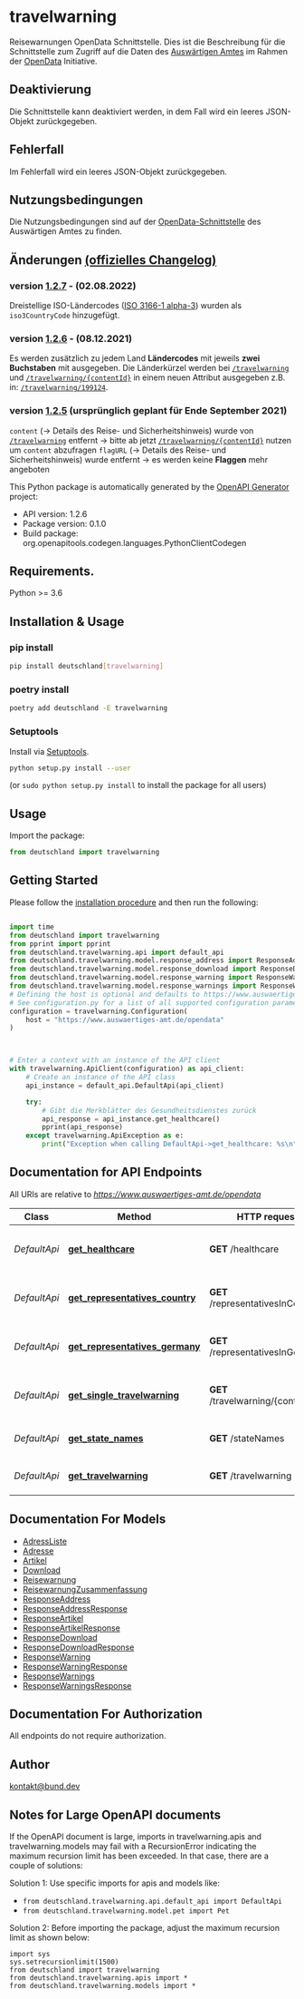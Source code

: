 # travelwarning
Reisewarnungen OpenData Schnittstelle. Dies ist die Beschreibung für die Schnittstelle zum Zugriff auf die Daten des [Auswärtigen Amtes](https://www.auswaertiges-amt.de/de/) im Rahmen der [OpenData](https://www.auswaertiges-amt.de/de/open-data-schnittstelle/736118) Initiative.
## Deaktivierung
Die Schnittstelle kann deaktiviert werden, in dem Fall wird ein leeres JSON-Objekt zurückgegeben.
## Fehlerfall
Im Fehlerfall wird ein leeres JSON-Objekt zurückgegeben.
## Nutzungsbedingungen
Die Nutzungsbedingungen sind auf der [OpenData-Schnittstelle](https://www.auswaertiges-amt.de/de/open-data-schnittstelle/736118)
 des Auswärtigen Amtes zu finden. 

## Änderungen [(offizielles Changelog)](https://www.auswaertiges-amt.de/de/-/2412916)
### version [1.2.7](https://www.auswaertiges-amt.de/de/-/2412916) - (02.08.2022)
Dreistellige ISO-Ländercodes ([ISO 3166-1 alpha-3](https://de.wikipedia.org/wiki/ISO-3166-1-Kodierliste)) wurden als `iso3CountryCode` hinzugefügt.
### version [1.2.6](https://www.auswaertiges-amt.de/de/-/2412916) - (08.12.2021)
Es werden zusätzlich zu jedem Land **Ländercodes** mit jeweils **zwei Buchstaben** mit ausgegeben.
Die Länderkürzel werden bei [`/travelwarning`](#operations-default-getTravelwarning) und [`/travelwarning/{contentId}`](#operations-default-getSingleTravelwarning) in einem neuen Attribut ausgegeben z.B. in: [`/travelwarning/199124`](https://www.auswaertiges-amt.de/opendata/travelwarning/199124).
### version [1.2.5](https://www.auswaertiges-amt.de/de/-/2412916) (ursprünglich geplant für Ende September 2021)
`content` (-> Details des Reise- und Sicherheitshinweis) wurde von [`/travelwarning`](#operations-default-getTravelwarning) entfernt -> bitte ab jetzt [`/travelwarning/{contentId}`](#operations-default-getSingleTravelwarning) nutzen um `content` abzufragen
`flagURL` (-> Details des Reise- und Sicherheitshinweis) wurde entfernt -> es werden keine **Flaggen** mehr angeboten

This Python package is automatically generated by the [OpenAPI Generator](https://openapi-generator.tech) project:

- API version: 1.2.6
- Package version: 0.1.0
- Build package: org.openapitools.codegen.languages.PythonClientCodegen

## Requirements.

Python >= 3.6

## Installation & Usage
### pip install

```sh
pip install deutschland[travelwarning]
```

### poetry install

```sh
poetry add deutschland -E travelwarning
```

### Setuptools

Install via [Setuptools](http://pypi.python.org/pypi/setuptools).

```sh
python setup.py install --user
```
(or `sudo python setup.py install` to install the package for all users)

## Usage

Import the package:
```python
from deutschland import travelwarning
```

## Getting Started

Please follow the [installation procedure](#installation--usage) and then run the following:

```python

import time
from deutschland import travelwarning
from pprint import pprint
from deutschland.travelwarning.api import default_api
from deutschland.travelwarning.model.response_address import ResponseAddress
from deutschland.travelwarning.model.response_download import ResponseDownload
from deutschland.travelwarning.model.response_warning import ResponseWarning
from deutschland.travelwarning.model.response_warnings import ResponseWarnings
# Defining the host is optional and defaults to https://www.auswaertiges-amt.de/opendata
# See configuration.py for a list of all supported configuration parameters.
configuration = travelwarning.Configuration(
    host = "https://www.auswaertiges-amt.de/opendata"
)



# Enter a context with an instance of the API client
with travelwarning.ApiClient(configuration) as api_client:
    # Create an instance of the API class
    api_instance = default_api.DefaultApi(api_client)

    try:
        # Gibt die Merkblätter des Gesundheitsdienstes zurück
        api_response = api_instance.get_healthcare()
        pprint(api_response)
    except travelwarning.ApiException as e:
        print("Exception when calling DefaultApi->get_healthcare: %s\n" % e)
```

## Documentation for API Endpoints

All URIs are relative to *https://www.auswaertiges-amt.de/opendata*

Class | Method | HTTP request | Description
------------ | ------------- | ------------- | -------------
*DefaultApi* | [**get_healthcare**](docs/DefaultApi.md#get_healthcare) | **GET** /healthcare | Gibt die Merkblätter des Gesundheitsdienstes zurück
*DefaultApi* | [**get_representatives_country**](docs/DefaultApi.md#get_representatives_country) | **GET** /representativesInCountry | Gibt eine Liste der deutschen Vertretungen im Ausland zurück
*DefaultApi* | [**get_representatives_germany**](docs/DefaultApi.md#get_representatives_germany) | **GET** /representativesInGermany | Gibt eine Liste der ausländischen Vertretungen in Deutschland zurück
*DefaultApi* | [**get_single_travelwarning**](docs/DefaultApi.md#get_single_travelwarning) | **GET** /travelwarning/{contentId} | Gibt einen Reise- und Sicherheitshinweis zurück
*DefaultApi* | [**get_state_names**](docs/DefaultApi.md#get_state_names) | **GET** /stateNames | Gibt das Verzeichnis der Staatennamen zurück
*DefaultApi* | [**get_travelwarning**](docs/DefaultApi.md#get_travelwarning) | **GET** /travelwarning | Gibt alle Reise- und Sicherheitshinweise zurück


## Documentation For Models

 - [AdressListe](docs/AdressListe.md)
 - [Adresse](docs/Adresse.md)
 - [Artikel](docs/Artikel.md)
 - [Download](docs/Download.md)
 - [Reisewarnung](docs/Reisewarnung.md)
 - [ReisewarnungZusammenfassung](docs/ReisewarnungZusammenfassung.md)
 - [ResponseAddress](docs/ResponseAddress.md)
 - [ResponseAddressResponse](docs/ResponseAddressResponse.md)
 - [ResponseArtikel](docs/ResponseArtikel.md)
 - [ResponseArtikelResponse](docs/ResponseArtikelResponse.md)
 - [ResponseDownload](docs/ResponseDownload.md)
 - [ResponseDownloadResponse](docs/ResponseDownloadResponse.md)
 - [ResponseWarning](docs/ResponseWarning.md)
 - [ResponseWarningResponse](docs/ResponseWarningResponse.md)
 - [ResponseWarnings](docs/ResponseWarnings.md)
 - [ResponseWarningsResponse](docs/ResponseWarningsResponse.md)


## Documentation For Authorization

 All endpoints do not require authorization.

## Author

kontakt@bund.dev


## Notes for Large OpenAPI documents
If the OpenAPI document is large, imports in travelwarning.apis and travelwarning.models may fail with a
RecursionError indicating the maximum recursion limit has been exceeded. In that case, there are a couple of solutions:

Solution 1:
Use specific imports for apis and models like:
- `from deutschland.travelwarning.api.default_api import DefaultApi`
- `from deutschland.travelwarning.model.pet import Pet`

Solution 2:
Before importing the package, adjust the maximum recursion limit as shown below:
```
import sys
sys.setrecursionlimit(1500)
from deutschland import travelwarning
from deutschland.travelwarning.apis import *
from deutschland.travelwarning.models import *
```


